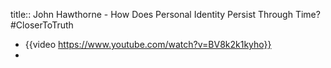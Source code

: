 title:: John Hawthorne - How Does Personal Identity Persist Through Time?
#CloserToTruth

- {{video https://www.youtube.com/watch?v=BV8k2k1kyho}}
-